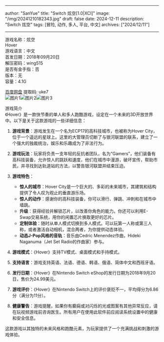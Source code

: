 
---
author: "SanYue"
title: "Switch 炫空[1.0|XCI]"
image: "/img/20241210182343.jpg"
draft: false
date: 2024-12-11
description: "Switch 炫空"
tags: [冒险, 动作, 多人, 平台, 中文]
archives: ["2024/12/11"]

---

游戏名称：炫空   
Hover    
游戏语言：中文  
首发日期：2018年09月20日  
解压密码：wing515  
是否有金手指：否  
版本：无   
容量：4.1G

[百度网盘](https://pan.baidu.com/s/1dF2ff1304T3FHOpEpyN8Ig) 提取码: uke7  
![图片1](/img/7bb708.jpg)![图片2](/img/202dfb.jpg)![图片3](/img/a454fb.jpg)  

游戏简介  
《Hover》是一款快节奏的单人和多人跑酷游戏，设定在一个未来的3D开放世界中。以下是关于这款游戏的一些详细信息：

1. **游戏背景**：游戏发生在一个名为ECP17的高科技城市，也被称为Hover City，位于一个遥远的星球上。这里的大管理员切断了与银河联盟的联系，建立了一个强大的独裁统治，娱乐和乐趣成为了非法行为。

2. **游戏玩法**：玩家将负责一支年轻的反抗者团队，名为“Gamers”，他们装备有高科技装备，允许惊人的跳跃和速度，他们在城市中漫游，破坏宣传，帮助市民，并寻找到达轨道站的方法，以警告银河联盟并结束压迫。

3. **游戏特色**：
   - **惊人的城市**：Hover City是一个巨大的、多彩的未来城市，其建筑和结构提供了令人叹为观止的垂直游乐场。
   - **惊人的动作**：感谢你的高科技装备，你可以滑行、弹跳、冲刺和在城市中墙跳。
   - **升级**：获得经验并解锁芯片，以改善你角色的能力。你还可以利用E-Swap交易系统，用你的闲置芯片换取更好的芯片。
   - **定制体验**：随时从单人模式切换到多人模式。可以玩第一人称或第三人称，或者激活自动相机，混合两者，为你提供动态体验。
   - **动态J-Pop风格的音轨**：音乐由Cedric Menendez作曲，Hideki Naganuma（Jet Set Radio的作曲家）参与。

4. **游戏模式**：《Hover》支持TV模式、桌面模式和手持模式。

5. **支持语言**：游戏支持英语、法语、德语、韩语、俄语、简体中文和西班牙语。

6. **发行日期**：《Hover》在Nintendo Switch eShop的发行日期为2018年9月20日，售价为24.99美元。

7. **游戏评价**：《Hover》在Nintendo Switch上的评价褒贬不一，平均得分为6.86分（满分为11分）。

8. **健康警告**：游戏提醒，如果你有癫痫或对闪烁的光或图案有其他异常反应，请在玩视频游戏前咨询医生。所有用户在使用此软件前应阅读系统设置中的健康和安全信息。

这款游戏以其独特的未来风格和跑酷元素，为玩家提供了一个充满挑战和刺激的游戏体验。
